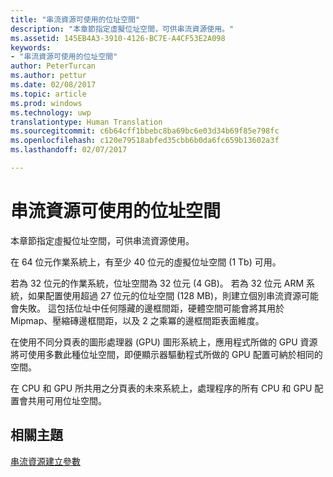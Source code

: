 ```yaml
---
title: "串流資源可使用的位址空間"
description: "本章節指定虛擬位址空間，可供串流資源使用。"
ms.assetid: 145EB4A3-3910-4126-BC7E-A4CF53E2A098
keywords:
- "串流資源可使用的位址空間"
author: PeterTurcan
ms.author: pettur
ms.date: 02/08/2017
ms.topic: article
ms.prod: windows
ms.technology: uwp
translationtype: Human Translation
ms.sourcegitcommit: c6b64cff1bbebc8ba69bc6e03d34b69f85e798fc
ms.openlocfilehash: c120e79518abfed35cbb6b0da6fc659b13602a3f
ms.lasthandoff: 02/07/2017

---
```


# <a name="address-space-available-for-streaming-resources"></a>串流資源可使用的位址空間


本章節指定虛擬位址空間，可供串流資源使用。

在 64 位元作業系統上，有至少 40 位元的虛擬位址空間 (1 Tb) 可用。

若為 32 位元的作業系統，位址空間為 32 位元 (4 GB)。 若為 32 位元 ARM 系統，如果配置使用超過 27 位元的位址空間 (128 MB)，則建立個別串流資源可能會失敗。 這包括位址中任何隱藏的邊框間距，硬體空間可能會將其用於 Mipmap、壓縮磚邊框間距，以及 2 之乘冪的邊框間距表面維度。

在使用不同分頁表的圖形處理器 (GPU) 圖形系統上，應用程式所做的 GPU 資源將可使用多數此種位址空間，即便顯示器驅動程式所做的 GPU 配置可納於相同的空間。

在 CPU 和 GPU 所共用之分頁表的未來系統上，處理程序的所有 CPU 和 GPU 配置會共用可用位址空間。

## <a name="span-idrelated-topicsspanrelated-topics"></a><span id="related-topics"></span>相關主題


[串流資源建立參數](streaming-resource-creation-parameters.md)

 

 





